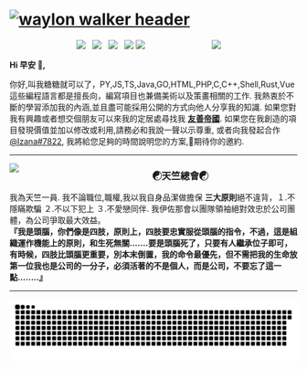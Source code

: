 # [![waylon walker header](https://media.discordapp.net/attachments/787582343984185354/926024378649550898/Izana.png)](https://youtu.be/JpzM4MLXKj8)

<p>
  <a href="https://media.discordapp.net/attachments/787582343984185354/926028476773974016/12c0dbdd4a1b2d22.png?width=1191&height=670"><img width="150" align='right' src="https://media.discordapp.net/attachments/787582343984185354/926028476773974016/12c0dbdd4a1b2d22.png?width=1191&height=670"></a>
</p>

<p align='center'>
<a href="https://www.instagram.com/izana_1122/"><img height="30" src="https://media.discordapp.net/attachments/787582343984185354/926029392382156840/instagram_PNG11.png?width=671&height=670"></a>&nbsp;&nbsp;
<a href="https://www.facebook.com/KurokawaIzana7822/"><img height="30" src="https://media.discordapp.net/attachments/787582343984185354/926038077015736340/how-to-download-facebook-icon-8.jpg"></a>&nbsp;&nbsp;
<a href="https://github.com/Izana7822"><img height="30" src="https://media.discordapp.net/attachments/787582343984185354/926040192022884382/github-icon-1.png"></a>&nbsp;&nbsp;
<a href="https://www.discordfriendly.com/"><img height="30" src="https://media.discordapp.net/attachments/787582343984185354/926040521238011904/FELOGO.png"></a>
<a href="https://cn.pornhub.com/video"><img height="30" src="https://media.discordapp.net/attachments/787582343984185354/926041256222679050/ap-tokens-token-png-332_334.png"></a>
</p>

**Hi 早安 👋,**

你好,叫我糖糖就可以了，PY,JS,TS,Java,GO,HTML,PHP,C,C++,Shell,Rust,Vue這些編程語言都是擅長向，編寫項目也兼備美術以及策畫相關的工作.  我熱衷於不斷的學習添加我的內涵,並且盡可能採用公開的方式向他人分享我的知識.  如果您對我有興趣或者想交個朋友可以來我的定居處尋找我 **[友善帝國](https://discord.gg/4Q33tuUnC8)**.  如果您在我創造的項目發現價值並加以修改或利用,請務必和我說一聲以示尊重, 或者向我發起合作 [@Izana#7822](https://discord.gg/4Q33tuUnC8), 我將給您足夠的時間說明您的方案,💓期待你的邀約.

  ---
 
 <p>
  <img width="250" align='left' src="https://media.discordapp.net/attachments/787582343984185354/926046507071852574/1.png">
</p>
 
### **☯天竺總會☯**

我為天竺一員. 我不論職位,職權,我以我自身品潔做擔保 **三大原則**絕不違背，１.不隱瞞欺騙 ２.不以下犯上 ３.不愛戀同伴.  我伊佐那會以團隊領袖絕對效忠於公司團體，為公司爭取最大效益。  
**『我是頭腦，你們像是四肢，原則上，四肢要忠實服從頭腦的指令，不過，這是組織運作機能上的原則，和生死無關.......要是頭腦死了，只要有人繼承位子即可，有時候，四肢比頭腦更重要，別本末倒置，我的命令最優先，但不需把我的生命放第一位我也是公司的一分子，必須活著的不是個人，而是公司，不要忘了這一點........』**

 ---
  ![Snake animation](https://github.com/Izana7822/D/blob/main/github-contribution-grid-snake.svg)
 
</div>

  ##

